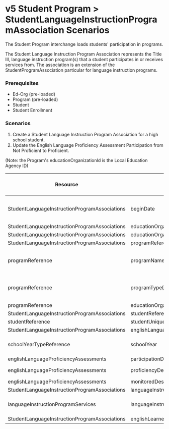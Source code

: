 # v5 Student Program > StudentLanguageInstructionProgramAssociation Scenarios

The Student Program interchange loads students' participation in programs.

The Student Language Instruction Program Association represents the Title III,
language instruction program(s) that a student participates in or receives
services from. The association is an extension of the StudentProgramAssociation
particular for language instruction programs.

### Prerequisites

* Ed-Org (pre-loaded)
* Program (pre-loaded)
* Student
* Student Enrollment

### Scenarios

1. Create a Student Language Instruction Program Association for a high school
   student.
2. Update the English Language Proficiency Assessment Participation from Not
   Proficient to Proficient.

(Note: the Program's educationOrganizationId is the Local Education Agency ID)

| Resource                                      | Property Name                               | Is Collection | Data Type                                   | Required / Optional | Scenario 1: POST               | Scenario 2 <br/>PUT                |
| --------------------------------------------- | ------------------------------------------- | ------------- | ------------------------------------------- | ------------------- | ---------------------------------- | ---------------------------------- |
| StudentLanguageInstructionProgramAssociations | beginDate                                   | FALSE         | date                                        | REQUIRED            | 8/23/<br/>[Current School Year]    | 8/23/<br/>[Current School Year]    |
| StudentLanguageInstructionProgramAssociations | educationOrganizationReference              | FALSE         | educationOrganizationReference              | REQUIRED            |                                    |                                    |
| StudentLanguageInstructionProgramAssociations | educationOrganizationId                     | FALSE         | integer                                     | REQUIRED            | 255901                             | 255901                             |
| StudentLanguageInstructionProgramAssociations | programReference                            | FALSE         | programReference                            | REQUIRED            |                                    |                                    |
| programReference                              | programName                                 | FALSE         | string                                      | REQUIRED            | English as a Second Language (ESL) | English as a Second Language (ESL) |
| programReference                              | programTypeDescriptor                       | FALSE         | programTypeDescriptor                       | REQUIRED            | English as a Second Language (ESL) | English as a Second Language (ESL) |
| programReference                              | educationOrganizationId                     | FALSE         | integer                                     | REQUIRED            | 255901                             | 255901                             |
| StudentLanguageInstructionProgramAssociations | studentReference                            | FALSE         | studentReference                            | REQUIRED            |                                    |                                    |
| studentReference                              | studentUniqueId                             | FALSE         | string                                      | REQUIRED            | 222222                             | 222222                             |
| StudentLanguageInstructionProgramAssociations | englishLanguageProficiencyAssessments       | TRUE          | englishLanguageProficiencyAssessment[]      | REQUIRED            |                                    |                                    |
| schoolYearTypeReference                       | schoolYear                                  | FALSE         | int                                         | REQUIRED            | [Current School Year]              | [Current School Year]              |
| englishLanguageProficiencyAssessments         | participationDescriptor                     | FALSE         | participationDescriptor                     | REQUIRED            | Completed                          | Completed                          |
| englishLanguageProficiencyAssessments         | proficiencyDescriptor                       | FALSE         | proficiencyDescriptor                       | REQUIRED            | Not Proficient                     | **Proficient**                     |
| englishLanguageProficiencyAssessments         | monitoredDescriptor                         | FALSE         | monitoredDescriptor                         | REQUIRED            | Year 1                             | Year 1                             |
| StudentLanguageInstructionProgramAssociations | languageInstructionProgramServices          | TRUE          | service[]                                   | REQUIRED            |                                    |                                    |
| languageInstructionProgramServices            | languageInstructionProgramServiceDescriptor | FALSE         | languageInstructionProgramServiceDescriptor | REQUIRED            | Structured English Immersion       | Structured English Immersion       |
| StudentLanguageInstructionProgramAssociations | englishLearnerParticipation                 | FALSE         | boolean                                     | REQUIRED            | TRUE                               | TRUE                               |
